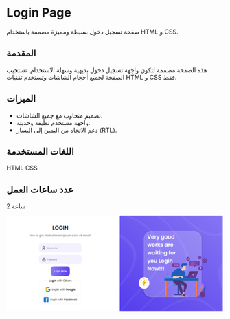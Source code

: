 # Login Page

صفحة تسجيل دخول بسيطة ومميزة مصممة باستخدام HTML و CSS.

## المقدمة

هذه الصفحة مصممة لتكون واجهة تسجيل دخول بديهية وسهلة الاستخدام. تستجيب الصفحة لجميع أحجام الشاشات وتستخدم تقنيات HTML و CSS فقط.

## الميزات

- تصميم متجاوب مع جميع الشاشات.
- واجهة مستخدم نظيفة وحديثة.
- دعم الاتجاه من اليمين إلى اليسار (RTL).

## اللغات المستخدمة

HTML
CSS

## عدد ساعات العمل
2 ساعة

![Screenshot of Login Page](images/login-page.PNG)
